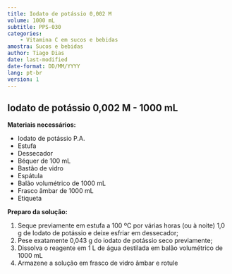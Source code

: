```yaml
---
title: Iodato de potássio 0,002 M
volume: 1000 mL
subtitle: PPS-030
categories:
    - Vitamina C em sucos e bebidas
amostra: Sucos e bebidas
author: Tiago Dias
date: last-modified
date-format: DD/MM/YYYY
lang: pt-br
version: 1
---
```


## Iodato de potássio 0,002 M - 1000 mL

**Materiais necessários:**

- Iodato de potássio P.A.
- Estufa
- Dessecador
- Béquer de 100 mL
- Bastão de vidro
- Espátula
- Balão volumétrico de 1000 mL
- Frasco âmbar de 1000 mL
- Etiqueta

**Preparo da solução:**

1. Seque previamente em estufa a 100 ºC por várias horas (ou à noite) 1,0 g de Iodato de potássio e deixe esfriar em dessecador;
2. Pese exatamente 0,043 g do iodato de potássio seco previamente;
3. Dissolva o reagente em 1 L de água destilada em balão volumétrico de 1000 mL
4. Armazene a solução em frasco de vidro âmbar e rotule
